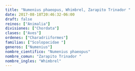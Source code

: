 ```yaml
---
title: "Numenius phaeopus, Whimbrel, Zarapito Trinador "
date: 2017-08-18T20:46:32-06:00
draft: false
reinos: ["Animalia"]
divisiones: ["Chordata"]
clases: ["Aves"]
ordenes: ["Charadriiformes"]
familias: ["Scolopacidae "]
generos: ["Numenius"]
nombre_cientifico: "Numenius phaeopus"
nombre_comun: "Zarapito Trinador "
nombre_ingles: "Whimbrel"
---
```

